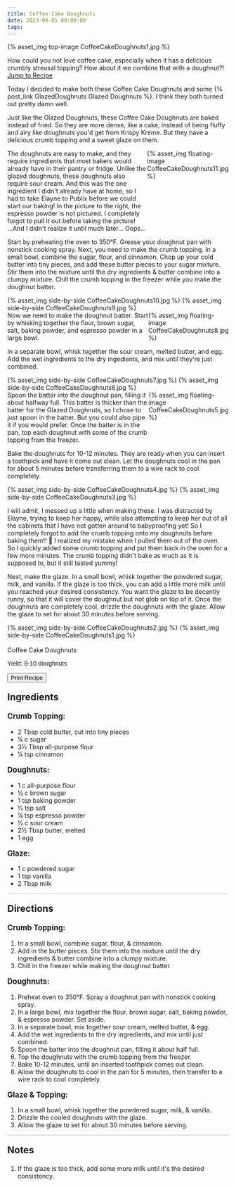 ```yaml
---
title: Coffee Cake Doughnuts
date: 2023-06-05 00:00:00
tags:
---
```


{% asset_img top-image CoffeeCakeDoughnuts1.jpg %}
<div class="post-body">
How could you not love coffee cake, especially when it has a delicious crumbly streusal topping? How about it we combine that with a doughnut?!

<br>
<!--more-->

<a class="jump-to-recipe-btn" href="#recipejump"> 
    Jump to Recipe
</a>

Today I decided to make both these Coffee Cake Doughnuts and some {% post_link GlazedDoughnuts Glazed Doughnuts %}. I think they both turned out pretty damn well.

Just like the Glazed Doughnuts, these Coffee Cake Doughnuts are baked instead of fried. So they are more dense, like a cake, instead of being fluffy and airy like doughnuts you'd get from Krispy Kreme. But they have a delicious crumb topping and a sweet glaze on them. 

<div style="display:flex;">
The doughnuts are easy to make, and they require ingredients that most bakers would already have in their pantry or fridge. Unlike the glazed doughnuts, these doughnuts also require sour cream. And this was the one ingredient I didn't already have at home, so I had to take Elayne to Publix before we could start our baking! 
In the picture to the right, the espresso powder is not pictured. I completely forgot to pull it out before taking the picture! ...And I didn't realize it until much later... Oops... 
<div>
    {% asset_img floating-image CoffeeCakeDoughnuts11.jpg %}
</div>
</div>

Start by preheating the oven to 350°F. Grease your doughnut pan with nonstick cooking spray.
Next, you need to make the crumb topping. In a small bowl, combine the sugar, flour, and cinnamon. Chop up your cold butter into tiny pieces, and add these butter pieces to your sugar mixture. Stir them into the mixture until the dry ingredients & butter combine into a clumpy mixture. Chill the crumb topping in the freezer while you make the doughnut batter.
<div style="display:flex;">
    {% asset_img side-by-side CoffeeCakeDoughnuts10.jpg %}
    {% asset_img side-by-side CoffeeCakeDoughnuts9.jpg %}
</div>

<div style="display:flex;">
Now we need to make the doughnut batter. Start by whisking together the flour, brown sugar, salt, baking powder, and espresso powder in a large bowl.
<div>
    {% asset_img floating-image CoffeeCakeDoughnuts8.jpg %}
</div>
</div>

In a separate bowl, whisk together the sour cream, melted butter, and egg. Add the wet ingredients to the dry ingedients, and mix until they're just combined. 
<div style="display:flex;">
    {% asset_img side-by-side CoffeeCakeDoughnuts7.jpg %}
    {% asset_img side-by-side CoffeeCakeDoughnuts6.jpg %}
</div>

<div style="display:flex;">
Spoon the batter into the doughnut pan, filling it about halfway full. This batter is thicker than the batter for the Glazed Doughnuts, so I chose to just spoon in the batter. But you could also pipe it if you would prefer. Once the batter is in the pan, top each doughnut with some of the crumb topping from the freezer. 
<div>
    {% asset_img floating-image CoffeeCakeDoughnuts5.jpg %}
</div>
</div>

Bake the doughnuts for 10-12 minutes. They are ready when you can insert a toothpick and have it come out clean. Let the doughnuts cool in the pan for about 5 minutes before transferring them to a wire rack to cool completely.
<div style="display:flex;">
    {% asset_img side-by-side CoffeeCakeDoughnuts4.jpg %}
    {% asset_img side-by-side CoffeeCakeDoughnuts3.jpg %}
</div>

I will admit, I messed up a little when making these. I was distracted by Elayne, trying to keep her happy, while also attempting to keep her out of all the cabinets that I have not gotten around to babyproofing yet! So I completely forgot to add the crumb topping onto my doughnuts before baking them!! 🫢 I realized my mistake when I pulled them out of the oven. So I quickly added some crumb topping and put them back in the oven for a few more minutes. The crumb topping didn't bake as much as it is supposed to, but it still tasted yummy! 

Next, make the glaze. In a small bowl, whisk together the powdered sugar, milk, and vanilla. If the glaze is too thick, you can add a little more milk until you reached your desired consistency. You want the glaze to be decently runny, so that it will cover the doughnut but not glob on top of it. 
Once the doughnuts are completely cool, drizzle the doughnuts with the glaze. Allow the glaze to set for about 30 minutes before serving. 
<div style="display:flex;">
    {% asset_img side-by-side CoffeeCakeDoughnuts2.jpg %}
    {% asset_img side-by-side CoffeeCakeDoughnuts1.jpg %}
</div>

<br>
</div>

<div id="recipejump"></div>
<div id="recipe">
    <div class="recipe-box">
        <div class="recipe-title-box">
            <div>
                <div class="recipe-title-box-title">
                    <div class="recipe-title-box-header">Coffee Cake Doughnuts</div>
                </div>
                <p class="recipe-title-box-title" style="font-family: Arial;">Yield: 8-10 doughnuts</p>
            </div>
            <!-- {% asset_img recipe-title-box-img CoffeeCakeDoughnuts1.jpg %} -->
            <button class="print-recipe"
                    type="button"
                    onclick="printDIV('recipe')" >
                Print Recipe
            </button>
        </div>
        <p style="font-size:150%;"><b>Ingredients</b></p>
        <p style="font-size:120%;"><b>Crumb Topping:</b></p>
        <ul class="post-body">
                <li>2 Tbsp cold butter, cut into tiny pieces</li>
                <li>¼ c sugar</li>
                <li>3½ Tbsp all-purpose flour</li>
                <li>¼ tsp cinnamon</li>
        </ul>
        <p style="font-size:120%;"><b>Doughnuts:</b></p>
        <ul class="post-body">
                <li>1 c all-purpose flour</li>
                <li>½ c brown sugar</li>
                <li>1 tsp baking powder</li>
                <li>½ tsp salt</li>
                <li>¼ tsp espresso powder</li>
                <li>½ c sour cream</li>
                <li>2½ Tbsp butter, melted</li>
                <li>1 egg</li>
        </ul>
        <p style="font-size:120%;"><b>Glaze:</b></p>
        <ul class="post-body">
                <li>1 c powdered sugar</li>
                <li>1 tsp vanilla</li>
                <li>2 Tbsp milk</li>
        </ul>
        <hr style="height:1px;background-color:rgb(189, 189, 189) ">
        <p style="font-size:150%;"><b>Directions</b></p>
        <p style="font-size:120%;"><b>Crumb Topping:</b></p>
        <ol class="post-body">
            <li>In a small bowl, combine sugar, flour, & cinnamon.</li>
            <li>Add in the butter pieces. Stir them into the mixture until the dry ingredients & butter combine into a clumpy mixture.</li>
            <li>Chill in the freezer while making the doughnut batter.</li>
        </ol>
        <p style="font-size:120%;"><b>Doughnuts:</b></p>
        <ol class="post-body">
            <li>Preheat oven to 350°F. Spray a doughnut pan with nonstick cooking spray.</li>
            <li>In a large bowl, mix together the flour, brown sugar, salt, baking powder, & espresso powder. Set aside.</li>
            <li>In a separate bowl, mix together sour cream, melted butter, & egg.</li>
            <li>Add the wet ingredients to the dry ingredients, and mix until just combined.</li>
            <li>Spoon the batter into the doughnut pan, filling it about half full.</li>
            <li>Top the doughnuts with the crumb topping from the freezer.</li>
            <li>Bake 10-12 minutes, until an inserted toothpick comes out clean.</li>
            <li>Allow the doughnuts to cool in the pan for 5 minutes, then transfer to a wire rack to cool completely.</li>
        </ol> 
        <p style="font-size:120%;"><b>Glaze & Topping:</b></p>
        <ol class="post-body">
            <li>In a small bowl, whisk together the powdered sugar, milk, & vanilla.</li>
            <li>Drizzle the cooled doughnuts with the glaze.</li>
            <li>Allow the glaze to set for about 30 minutes before serving.</li>
        </ol>
        <hr style="height:1px;background-color:rgb(189, 189, 189) ">
        <p style="font-size:150%;"><b>Notes</b></p>
        <ol class="post-body">
            <li>If the glaze is too thick, add some more milk until it's the desired consistency.</li>
        </ol>
    </div>
</div>

<br>
